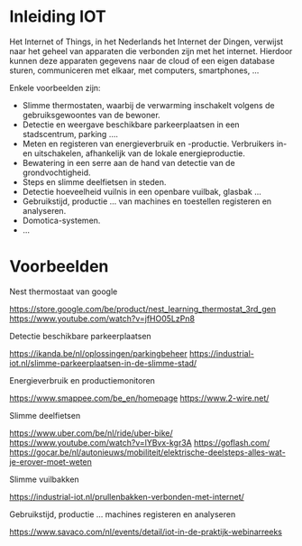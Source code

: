 # Inleiding IOT

Het Internet of Things, in het Nederlands het Internet der Dingen, verwijst naar het geheel van apparaten die verbonden zijn met het internet. Hierdoor kunnen deze apparaten gegevens naar de cloud of een eigen database sturen, communiceren met elkaar, met computers, smartphones, …

Enkele voorbeelden zijn:

* Slimme thermostaten, waarbij de verwarming inschakelt volgens de gebruiksgewoontes van de bewoner.
* Detectie en weergave beschikbare parkeerplaatsen in een stadscentrum, parking ….
* Meten en registeren van energieverbruik en -productie. Verbruikers in- en uitschakelen, afhankelijk van de lokale energieproductie. 
* Bewatering in een serre aan de hand van detectie van de grondvochtigheid.
* Steps en slimme deelfietsen in steden.
* Detectie hoeveelheid vuilnis in een openbare vuilbak, glasbak ...
* Gebruikstijd, productie … van machines en toestellen registeren en analyseren.
* Domotica-systemen.
* …


# Voorbeelden

Nest thermostaat van google 

https://store.google.com/be/product/nest_learning_thermostat_3rd_gen
https://www.youtube.com/watch?v=jfHO05LzPn8


Detectie beschikbare parkeerplaatsen

https://ikanda.be/nl/oplossingen/parkingbeheer
https://industrial-iot.nl/slimme-parkeerplaatsen-in-de-slimme-stad/


Energieverbruik en productiemonitoren

https://www.smappee.com/be_en/homepage
https://www.2-wire.net/


Slimme deelfietsen

https://www.uber.com/be/nl/ride/uber-bike/
https://www.youtube.com/watch?v=lYBvx-kgr3A
https://goflash.com/
https://gocar.be/nl/autonieuws/mobiliteit/elektrische-deelsteps-alles-wat-je-erover-moet-weten


Slimme vuilbakken

https://industrial-iot.nl/prullenbakken-verbonden-met-internet/


Gebruikstijd, productie … machines registeren en analyseren

https://www.savaco.com/nl/events/detail/iot-in-de-praktijk-webinarreeks


